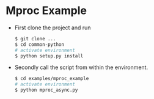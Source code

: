 # Mproc Example
* First clone the project and run  
  ```bash
  $ git clone ...
  $ cd common-python
  # activate environment
  $ python setup.py install
  ```
* Secondly call the script from within the environment.
  ```bash
  $ cd examples/mproc_example
  # activate environment
  $ python mproc_async.py
  ```
